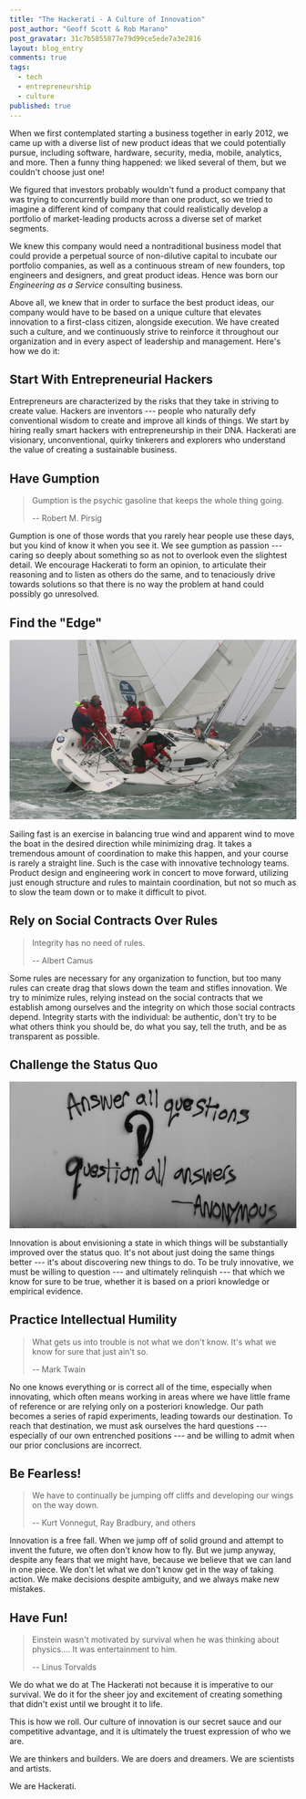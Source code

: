 ```yaml
---
title: "The Hackerati - A Culture of Innovation"
post_author: "Geoff Scott & Rob Marano"
post_gravatar: 31c7b5855877e79d99ce5ede7a3e2816
layout: blog_entry
comments: true
tags: 
  - tech
  - entrepreneurship
  - culture
published: true
---
```


When we first contemplated starting a business together in early 2012, we came up with a diverse list of new product ideas that we could potentially pursue, including software, hardware, security, media, mobile, analytics, and more. Then a funny thing happened: we liked several of them, but we couldn't choose just one!

We figured that investors probably wouldn't fund a product company that was trying to concurrently build more than one product, so we tried to imagine a different kind of company that could realistically develop a portfolio of market-leading products across a diverse set of market segments.

We knew this company would need a nontraditional business model that could provide a perpetual source of non-dilutive capital to incubate our portfolio companies, as well as a continuous stream of new founders, top engineers and designers, and great product ideas. Hence was born our _Engineering as a Service_ consulting business.

Above all, we knew that in order to surface the best product ideas, our company would have to be based on a unique culture that elevates innovation to a first-class citizen, alongside execution. We have created such a culture, and we continuously strive to reinforce it throughout our organization and in every aspect of leadership and management. Here's how we do it:

Start With Entrepreneurial Hackers
----------------------------------
Entrepreneurs are characterized by the risks that they take in striving to create value. Hackers are inventors --- people who naturally defy conventional wisdom to create and improve all kinds of things. We start by hiring really smart hackers with entrepreneurship in their DNA. Hackerati are visionary, unconventional, quirky tinkerers and explorers who understand the value of creating a sustainable business.

Have Gumption
-------------
> Gumption is the psychic gasoline that keeps the whole thing going.
>
> -- Robert M. Pirsig

Gumption is one of those words that you rarely hear people use these days, but you kind of know it when you see it. We see gumption as passion --- caring so deeply about something so as not to overlook even the slightest detail. We encourage Hackerati to form an opinion, to articulate their reasoning and to listen as others do the same, and to tenaciously drive towards solutions so that there is no way the problem at hand could possibly go unresolved.

Find the "Edge"
---------------
[![Alt text](/blog/assets/img/sailboat_race.jpg "Fast is Fun")](https://flic.kr/p/4GtafZ)

Sailing fast is an exercise in balancing true wind and apparent wind to move the boat in the desired direction while minimizing drag. It takes a tremendous amount of coordination to make this happen, and your course is rarely a straight line. Such is the case with innovative technology teams. Product design and engineering work in concert to move forward, utilizing just enough structure and rules to maintain coordination, but not so much as to slow the team down or to make it difficult to pivot.

Rely on Social Contracts Over Rules
-----------------------------------
> Integrity has no need of rules.
>
> -- Albert Camus

Some rules are necessary for any organization to function, but too many rules can create drag that slows down the team and stifles innovation. We try to minimize rules, relying instead on the social contracts that we establish among ourselves and the integrity on which those social contracts depend. Integrity starts with the individual: be authentic, don't try to be what others think you should be, do what you say, tell the truth, and be as transparent as possible.

Challenge the Status Quo
------------------------
![Alt text](/blog/assets/img/answer_all_questions.jpg "Answer All Questions... Question All Answers")

Innovation is about envisioning a state in which things will be substantially improved over the status quo. It's not about just doing the same things better --- it's about discovering new things to do. To be truly innovative, we must be willing to question --- and ultimately relinquish --- that which we know for sure to be true, whether it is based on a priori knowledge or empirical evidence.

Practice Intellectual Humility
------------------------------
> What gets us into trouble is not what we don't know. It's what we know for sure that just ain't so.
>
> -- Mark Twain

No one knows everything or is correct all of the time, especially when innovating, which often means working in areas where we have little frame of reference or are relying only on a posteriori knowledge. Our path becomes a series of rapid experiments, leading towards our destination. To reach that destination, we must ask ourselves the hard questions --- especially of our own entrenched positions --- and be willing to admit when our prior conclusions are incorrect.

Be Fearless!
------------
> We have to continually be jumping off cliffs and developing our wings on the way down.
>
> -- Kurt Vonnegut, Ray Bradbury, and others

Innovation is a free fall. When we jump off of solid ground and attempt to invent the future, we often don't know how to fly. But we jump anyway, despite any fears that we might have, because we believe that we can land in one piece. We don't let what we don't know get in the way of taking action. We make decisions despite ambiguity, and we always make new mistakes.

Have Fun!
---------
> Einstein wasn't motivated by survival when he was thinking about physics.... It was entertainment to him.
>
> -- Linus Torvalds

We do what we do at The Hackerati not because it is imperative to our survival. We do it for the sheer joy and excitement of creating something that didn't exist until we brought it to life.

This is how we roll. Our culture of innovation is our secret sauce and our competitive advantage, and it is ultimately the truest expression of who we are.

We are thinkers and builders. We are doers and dreamers. We are scientists and artists.

We are Hackerati.